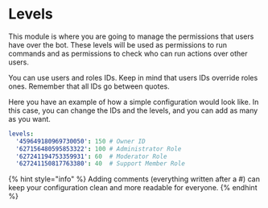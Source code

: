 # Levels

This module is where you are going to manage the permissions that users have over the bot. These levels will be used as permissions to run commands and as permissions to check who can run actions over other users.

You can use users and roles IDs. Keep in mind that users IDs override roles ones. Remember that all IDs go between quotes.

Here you have an example of how a simple configuration would look like. In this case, you can change the IDs and the levels, and you can add as many as you want.

```yaml
levels:
  '459649180969730050': 150 # Owner ID
  '627156480595853322': 100 # Administrator Role
  '627241194753359931': 60  # Moderator Role
  '627241150817763380': 40  # Support Member Role
```

{% hint style="info" %}
Adding comments \(everything written after a \#\) can keep your configuration clean and more readable for everyone.
{% endhint %}



